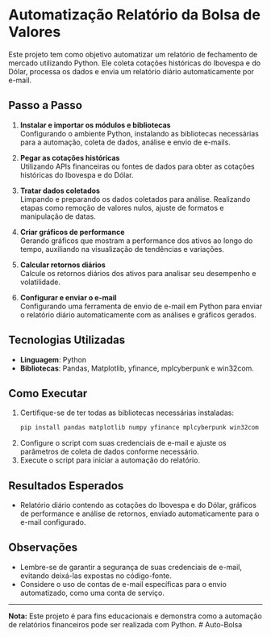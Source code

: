 # Automatização Relatório da Bolsa de Valores

Este projeto tem como objetivo automatizar um relatório de fechamento de mercado utilizando Python. Ele coleta cotações históricas do Ibovespa e do Dólar, processa os dados e envia um relatório diário automaticamente por e-mail.



## Passo a Passo

1. **Instalar e importar os módulos e bibliotecas**  
   Configurando o ambiente Python, instalando as bibliotecas necessárias para a automação, coleta de dados, análise e envio de e-mails.

2. **Pegar as cotações históricas**  
   Utilizando APIs financeiras ou fontes de dados para obter as cotações históricas do Ibovespa e do Dólar.

3. **Tratar dados coletados**  
   Limpando e preparando os dados coletados para análise. Realizando etapas como remoção de valores nulos, ajuste de formatos e manipulação de datas.

4. **Criar gráficos de performance**  
   Gerando gráficos que mostram a performance dos ativos ao longo do tempo, auxiliando na visualização de tendências e variações.

5. **Calcular retornos diários**  
   Calcule os retornos diários dos ativos para analisar seu desempenho e volatilidade.

6. **Configurar e enviar o e-mail**  
   Configurando uma ferramenta de envio de e-mail em Python para enviar o relatório diário automaticamente com as análises e gráficos gerados.

## Tecnologias Utilizadas

- **Linguagem**: Python
- **Bibliotecas**: Pandas, Matplotlib, yfinance, mplcyberpunk e win32com.

## Como Executar

1. Certifique-se de ter todas as bibliotecas necessárias instaladas:
    ```bash
    pip install pandas matplotlib numpy yfinance mplcyberpunk win32com
    ```
2. Configure o script com suas credenciais de e-mail e ajuste os parâmetros de coleta de dados conforme necessário.
3. Execute o script para iniciar a automação do relatório.

## Resultados Esperados

- Relatório diário contendo as cotações do Ibovespa e do Dólar, gráficos de performance e análise de retornos, enviado automaticamente para o e-mail configurado.

## Observações

- Lembre-se de garantir a segurança de suas credenciais de e-mail, evitando deixá-las expostas no código-fonte.
- Considere o uso de contas de e-mail específicas para o envio automatizado, como uma conta de serviço.

---

**Nota:** Este projeto é para fins educacionais e demonstra como a automação de relatórios financeiros pode ser realizada com Python.
#   A u t o - B o l s a 
 
 
